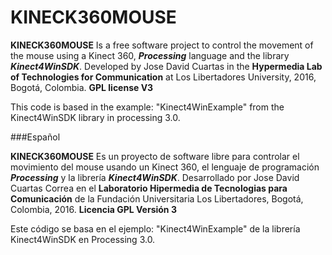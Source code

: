 # KINECK360MOUSE

__KINECK360MOUSE__ Is a free software project to control the movement of the mouse using a Kinect 360, ___Processing___ language and the library ___Kinect4WinSDK___. Developed by Jose David Cuartas in the __Hypermedia Lab of Technologies for Communication__ at Los Libertadores University, 2016, Bogotá, Colombia.
__GPL license V3__

This code is based in the example: "Kinect4WinExample" from the Kinect4WinSDK library in processing 3.0.

###Español

__KINECK360MOUSE__ Es un proyecto de software libre para controlar el movimiento del mouse usando un Kinect 360, el lenguaje de programación ___Processing___ y la librería ___Kinect4WinSDK___. Desarrollado por Jose David Cuartas Correa en el __Laboratorio Hipermedia de Tecnologias para Comunicación__ de la Fundación Universitaria Los Libertadores, Bogotá, Colombia, 2016.
__Licencia GPL Versión 3__ 

Este código se basa en el ejemplo: "Kinect4WinExample" de la librería Kinect4WinSDK en Processing 3.0.
